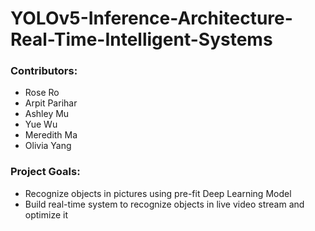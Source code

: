 # YOLOv5-Inference-Architecture-Real-Time-Intelligent-Systems
### Contributors:
- Rose Ro
- Arpit Parihar
- Ashley Mu
- Yue Wu
- Meredith Ma
- Olivia Yang


### Project Goals:
 - Recognize objects in pictures using pre-fit Deep Learning Model
 - Build real-time system to recognize objects in live video stream and optimize it
